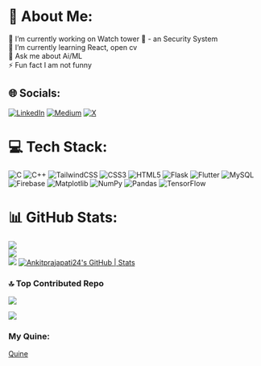 # 💫 About Me:
🔭 I’m currently working on Watch tower 🗼 - an Security System <br>🌱 I’m currently learning React, open cv<br>💬 Ask me about Ai/ML<br>⚡ Fun fact I am not funny 


## 🌐 Socials:
[![LinkedIn](https://img.shields.io/badge/LinkedIn-%230077B5.svg?logo=linkedin&logoColor=white)](https://linkedin.com/in/ankitprajapati04) [![Medium](https://img.shields.io/badge/Medium-12100E?logo=medium&logoColor=white)](https://medium.com/@@ankitp2412) [![X](https://img.shields.io/badge/X-black.svg?logo=X&logoColor=white)](https://x.com/ankitp2412) 

# 💻 Tech Stack:
![C](https://img.shields.io/badge/c-%2300599C.svg?style=for-the-badge&logo=c&logoColor=white) ![C++](https://img.shields.io/badge/c++-%2300599C.svg?style=for-the-badge&logo=c%2B%2B&logoColor=white) ![TailwindCSS](https://img.shields.io/badge/tailwindcss-%2338B2AC.svg?style=for-the-badge&logo=tailwind-css&logoColor=white) ![CSS3](https://img.shields.io/badge/css3-%231572B6.svg?style=for-the-badge&logo=css3&logoColor=white) ![HTML5](https://img.shields.io/badge/html5-%23E34F26.svg?style=for-the-badge&logo=html5&logoColor=white) ![Flask](https://img.shields.io/badge/flask-%23000.svg?style=for-the-badge&logo=flask&logoColor=white) ![Flutter](https://img.shields.io/badge/Flutter-%2302569B.svg?style=for-the-badge&logo=Flutter&logoColor=white) ![MySQL](https://img.shields.io/badge/mysql-%2300000f.svg?style=for-the-badge&logo=mysql&logoColor=white) ![Firebase](https://img.shields.io/badge/Firebase-039BE5?style=for-the-badge&logo=Firebase&logoColor=white) ![Matplotlib](https://img.shields.io/badge/Matplotlib-%23ffffff.svg?style=for-the-badge&logo=Matplotlib&logoColor=black) ![NumPy](https://img.shields.io/badge/numpy-%23013243.svg?style=for-the-badge&logo=numpy&logoColor=white) ![Pandas](https://img.shields.io/badge/pandas-%23150458.svg?style=for-the-badge&logo=pandas&logoColor=white) ![TensorFlow](https://img.shields.io/badge/TensorFlow-%23FF6F00.svg?style=for-the-badge&logo=TensorFlow&logoColor=white)

# 📊 GitHub Stats:
![](https://github-readme-stats.vercel.app/api?username=ankitprajapati24&theme=dark&hide_border=false&include_all_commits=true&count_private=true)<br/>
![](https://github-readme-streak-stats.herokuapp.com/?user=ankitprajapati24&theme=dark&hide_border=false)<br/>
![](https://github-readme-stats.vercel.app/api/top-langs/?username=ankitprajapati24&theme=dark&hide_border=false&include_all_commits=true&count_private=true&layout=compact)
[![Ankitprajapati24's GitHub | Stats](https://stats.quine.sh/Ankitprajapati24/github?theme=dark)](https://quine.sh?utm_source=widgets&utm_campaign=Ankitprajapati24)



### 🔝 Top Contributed Repo
![](https://github-contributor-stats.vercel.app/api?username=ankitprajapati24&limit=5&theme=dark&combine_all_yearly_contributions=true)

[![](https://visitcount.itsvg.in/api?id=ankitprajapati24&icon=0&color=0)](https://visitcount.itsvg.in)


### My Quine:
[Quine](https://quine.sh/user/Ankitprajapati24)

